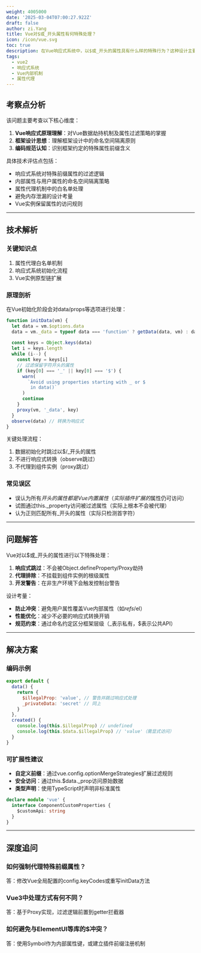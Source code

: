 ```yaml
---
weight: 4005000
date: '2025-03-04T07:00:27.922Z'
draft: false
author: zi.Yang
title: Vue对$或_开头属性有何特殊处理？
icon: /icon/vue.svg
toc: true
description: 在Vue响应式系统中，以$或_开头的属性具有什么样的特殊行为？这种设计主要出于哪些考虑？
tags:
  - vue2
  - 响应式系统
  - Vue内部机制
  - 属性代理
---
```


## 考察点分析

该问题主要考查以下核心维度：

1. **Vue响应式原理理解**：对Vue数据劫持机制及属性过滤策略的掌握
2. **框架设计思想**：理解框架设计中的命名空间隔离原则
3. **编码规范认知**：识别框架约定的特殊属性前缀含义

具体技术评估点包括：

- 响应式系统对特殊前缀属性的过滤逻辑
- 内部属性与用户属性的命名空间隔离策略
- 属性代理机制中的白名单处理
- 避免内存泄漏的设计考量
- Vue实例保留属性的访问规则

---

## 技术解析

### 关键知识点

1. 属性代理白名单机制
2. 响应式系统初始化流程
3. Vue实例原型链扩展

### 原理剖析

在Vue初始化阶段会对data/props等选项进行处理：

```javascript
function initData(vm) {
  let data = vm.$options.data
  data = vm._data = typeof data === 'function' ? getData(data, vm) : data || {}
  
  const keys = Object.keys(data)
  let i = keys.length
  while (i--) {
    const key = keys[i]
    // 过滤保留字符开头的属性
    if (key[0] === '_' || key[0] === '$') {
      warn(
        `Avoid using properties starting with _ or $ 
         in data()`
      )
      continue
    }
    proxy(vm, '_data', key)
  }
  observe(data) // 转换为响应式
}
```

关键处理流程：

1. 数据初始化时跳过以$/_开头的属性
2. 不进行响应式转换（observe跳过）
3. 不代理到组件实例（proxy跳过）

### 常见误区

- 误认为所有$开头的属性都是Vue内置属性（实际插件扩展的$属性仍可访问）
- 试图通过this._property访问被过滤属性（实际上根本不会被代理）
- 认为正则匹配所有_开头的属性（实际只检测首字符）

---

## 问题解答

Vue对以$或_开头的属性进行以下特殊处理：

1. **响应式跳过**：不会被Object.defineProperty/Proxy劫持
2. **代理排除**：不挂载到组件实例的根级属性
3. **开发警告**：在非生产环境下会触发控制台警告

设计考量：

- **防止冲突**：避免用户属性覆盖Vue内部属性（如$refs/$el）
- **性能优化**：减少不必要的响应式转换开销
- **规范约束**：通过命名约定区分框架层级（_表示私有，$表示公共API）

---

## 解决方案

### 编码示例

```javascript
export default {
  data() {
    return {
      $illegalProp: 'value', // 警告并跳过响应式处理
      _privateData: 'secret' // 同上
    }
  },
  created() {
    console.log(this.$illegalProp) // undefined
    console.log(this.$data.$illegalProp) // 'value'（需显式访问）
  }
}
```

### 可扩展性建议

- **自定义前缀**：通过vue.config.optionMergeStrategies扩展过滤规则
- **安全访问**：通过this.$data._prop访问原始数据
- **类型声明**：使用TypeScript时声明非标准属性

```typescript
declare module 'vue' {
  interface ComponentCustomProperties {
    $customApi: string
  }
}
```

---

## 深度追问

### 如何强制代理特殊前缀属性？

答：修改Vue全局配置的config.keyCodes或重写initData方法

### Vue3中处理方式有何不同？

答：基于Proxy实现，过滤逻辑前置到getter拦截器

### 如何避免与ElementUI等库的$冲突？

答：使用Symbol作为内部属性键，或建立插件前缀注册机制
